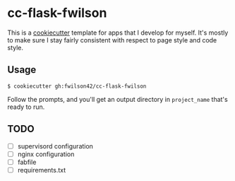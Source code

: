 # cc-flask-fwilson

This is a [cookiecutter](https://github.com/audreyr/cookiecutter) template for
apps that I develop for myself. It's mostly to make sure I stay fairly
consistent with respect to page style and code style.

## Usage

```
$ cookiecutter gh:fwilson42/cc-flask-fwilson
```

Follow the prompts, and you'll get an output directory in `project_name` that's
ready to run.

## TODO

- [ ] supervisord configuration
- [ ] nginx configuration
- [ ] fabfile
- [ ] requirements.txt
